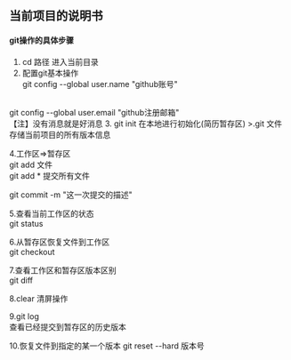## 当前项目的说明书

#### git操作的具体步骤

1. cd 路径 进入当前目录
2. 配置git基本操作<br/>
git config --global user.name "github账号"
<br/>
git config --global user.email "github注册邮箱"
<br/>
  【注】没有消息就是好消息
3. git init 在本地进行初始化(简历暂存区)  
    >.git 文件存储当前项目的所有版本信息

4.工作区=>暂存区  
   git add 文件  
git add * 提交所有文件   

git commit -m "这一次提交的描述"

5.查看当前工作区的状态  
git status  

6.从暂存区恢复文件到工作区  
git checkout  

7.查看工作区和暂存区版本区别  
git diff  

8.clear 清屏操作  

9.git log  
  查看已经提交到暂存区的历史版本


10.恢复文件到指定的某一个版本
git reset --hard 版本号



